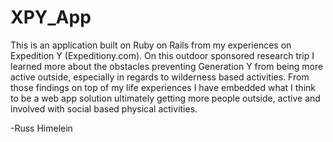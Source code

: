 # XPY_App

This is an application built on Ruby on Rails from my experiences on Expedition Y (Expeditiony.com). On this outdoor sponsored research trip I learned more about the obstacles preventing Generation Y from being more active outside, especially in regards to wilderness based activities. From those findings on top of my life experiences I have embedded what I think to be a web app solution ultimately getting more people outside, active and involved with social based physical activities.

-Russ Himelein
